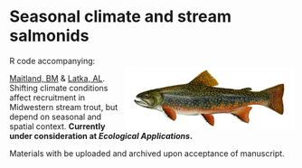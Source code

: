 # Seasonal climate and stream salmonids

<img align="right" src="img/brook-trout-464x170.png" alt="brook-trout" width="300" style="margin-top: 20px">

R code accompanying:

[Maitland, BM](https://bryan-m-maitland.netlify.app/) & [Latka, AL](https://dnr.wisconsin.gov/topic/Fishing/people/centraloffice.html). Shifting climate conditions affect recruitment in Midwestern stream trout, but depend on seasonal and spatial context. **Currently under consideration at *Ecological Applications*.**

Materials with be uploaded and archived upon acceptance of manuscript. 